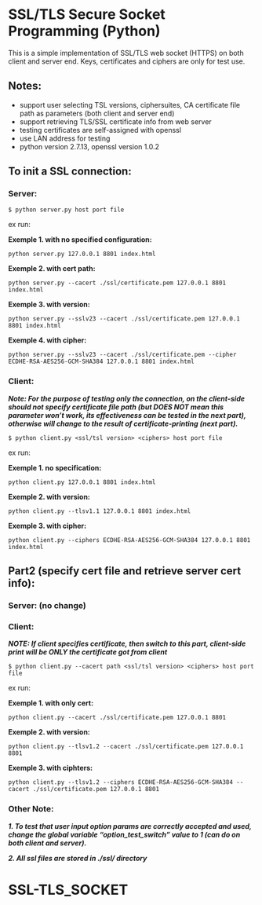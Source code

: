 # SSL/TLS Secure Socket Programming (Python)

This is a simple implementation of SSL/TLS web socket (HTTPS) on both client and server end. Keys, certificates and ciphers are only for test use.

## Notes:
* support user selecting TSL versions, ciphersuites, CA certificate file path as parameters (both client and server end)
* support retrieving TLS/SSL certificate info from web server
* testing certificates are self-assigned with openssl
* use LAN address for testing
* python version 2.7.13, openssl version 1.0.2 

## To init a SSL connection:
### Server: 
	$ python server.py host port file

ex run:

**Exemple 1. with no specified configuration:**
    
	python server.py 127.0.0.1 8801 index.html
			
**Exemple 2. with cert path:**

	python server.py --cacert ./ssl/certificate.pem 127.0.0.1 8801 index.html
			
**Exemple 3. with version:**  

	python server.py --sslv23 --cacert ./ssl/certificate.pem 127.0.0.1 8801 index.html
			
**Exemple 4. with cipher:**
     
	python server.py --sslv23 --cacert ./ssl/certificate.pem --cipher ECDHE-RSA-AES256-GCM-SHA384 127.0.0.1 8801 index.html



### Client:  
***Note: For the purpose of testing only the connection, on the client-side should not specify certificate file path (but DOES NOT mean this parameter won’t work, its effectiveness can be tested in the next part), otherwise will change to the result of certificate-printing (next part).***
 
	$ python client.py <ssl/tsl version> <ciphers> host port file

ex run:

**Exemple 1. no specification:**
          
	python client.py 127.0.0.1 8801 index.html

**Exemple 2. with version:** 
   
	python client.py --tlsv1.1 127.0.0.1 8801 index.html
			
**Exemple 3. with cipher:** 
      
	python client.py --ciphers ECDHE-RSA-AES256-GCM-SHA384 127.0.0.1 8801 index.html


## Part2 (specify cert file and retrieve server cert info):	
### Server: (no change)
### Client:
***NOTE: If client specifies certificate, then switch to this part, client-side print will be ONLY the certificate got from client***
	
	$ python client.py --cacert path <ssl/tsl version> <ciphers> host port file

ex run: 

**Exemple 1. with only cert:**

	python client.py --cacert ./ssl/certificate.pem 127.0.0.1 8801
	
**Exemple 2. with version:**

	python client.py --tlsv1.2 --cacert ./ssl/certificate.pem 127.0.0.1 8801

**Exemple 3. with ciphters:**

	python client.py --tlsv1.2 --ciphers ECDHE-RSA-AES256-GCM-SHA384 --cacert ./ssl/certificate.pem 127.0.0.1 8801  

  
### Other Note: 
***1.	To test that user input option params are correctly accepted and used, change the global variable “option_test_switch” value to 1 (can do on both client and server).***

***2.	All ssl files are stored in ./ssl/ directory***
# SSL-TLS_SOCKET
